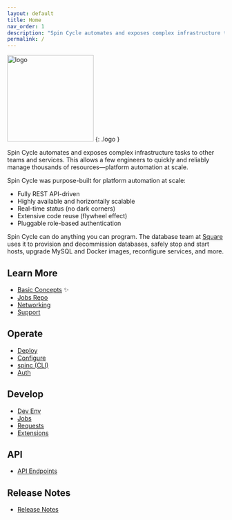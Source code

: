 ```yaml
---
layout: default
title: Home
nav_order: 1
description: "Spin Cycle automates and exposes complex infrastructure tasks to other teams and services."
permalink: /
---
```

<img src="/spincycle/assets/img/logo/Spin-Cycle-Finals-Black.png" alt="logo" width="200"/>
{: .logo }

Spin Cycle automates and exposes complex infrastructure tasks to other teams and services. This allows a few engineers to quickly and reliably manage thousands of resources&mdash;platform automation at scale.

Spin Cycle was purpose-built for platform automation at scale:

* Fully REST API-driven
* Highly available and horizontally scalable
* Real-time status (no dark corners)
* Extensive code reuse (flywheel effect)
* Pluggable role-based authentication

Spin Cycle can do anything you can program. The database team at [Square](https://squareup.com/) uses it to provision and decommission databases, safely stop and start hosts, upgrade MySQL and Docker images, reconfigure services, and more.

## Learn More
* [Basic Concepts](v1.0/learn-more/basic-concepts)&nbsp;&#x2728;
* [Jobs Repo](v1.0/learn-more/jobs-repo)
* [Networking](v1.0/learn-more/networking)
* [Support](v1.0/learn-more/support)

## Operate
* [Deploy](v1.0/operate/deploy)
* [Configure](v1.0/operate/configure)
* [spinc (CLI)](v1.0/operate/spinc)
* [Auth](v1.0/operate/auth)

## Develop
* [Dev Env](v1.0/develop/dev-env)
* [Jobs](v1.0/develop/jobs)
* [Requests](v1.0/develop/requests)
* [Extensions](v1.0/develop/extensions)

## API
* [API Endpoints](v1.0/api/)

## Release Notes
* [Release Notes](release-notes)
